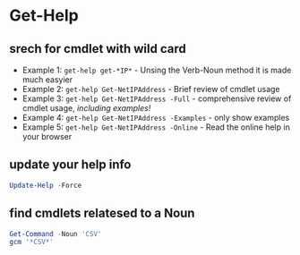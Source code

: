 # Get-Help
## srech for cmdlet with wild card
- Example 1: `get-help get-*IP*`  - Unsing the Verb-Noun method it is made much easyier 
- Example 2: `get-help Get-NetIPAddress` - Brief review of cmdlet usage
- Example 3: `get-help Get-NetIPAddress -Full` - comprehensive  review of cmdlet usage, *including examples!*
- Example 4: `get-help Get-NetIPAddress -Examples` - only show examples
- Example 5: `get-help Get-NetIPAddress -Online` - Read the online help in your browser





## update your help info
```powershell
Update-Help -Force
```

## find cmdlets relatesed to a Noun
```powershell
Get-Command -Noun 'CSV'
gcm '*CSV*'
```
